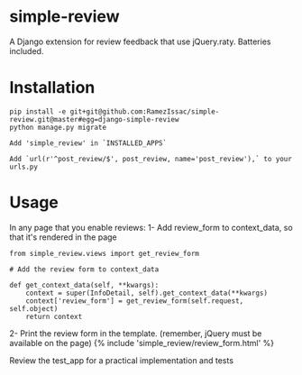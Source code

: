 # simple-review
A Django extension for review feedback that use jQuery.raty. Batteries included.

# Installation

    pip install -e git+git@github.com:RamezIssac/simple-review.git@master#egg=django-simple-review
    python manage.py migrate

    Add 'simple_review' in `INSTALLED_APPS`

    Add `url(r'^post_review/$', post_review, name='post_review'),` to your urls.py

# Usage

In any page that you enable reviews:
1- Add review_form to context_data, so that it's rendered in the page

    from simple_review.views import get_review_form

    # Add the review form to context_data

    def get_context_data(self, **kwargs):
        context = super(InfoDetail, self).get_context_data(**kwargs)
        context['review_form'] = get_review_form(self.request, self.object)
        return context

2- Print the review form in the template. (remember, jQuery must be available on the page)
    {% include 'simple_review/review_form.html' %}


Review the test_app for a practical implementation and tests
